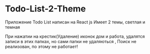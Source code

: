 # Todo-List-2-Theme

Приложение Todo List написан на React js 
Имеет 2 темы, светлая и темная

При нажатии на крестик(Удаление) иконок дом и работа, удалятся записи в этих папках, но сами папки не удаляються ,
Поиск не реализован, по этому не работает!
